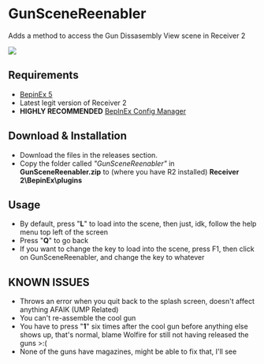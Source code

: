 # GunSceneReenabler
Adds a method to access the Gun Dissasembly View scene in Receiver 2

<image align="center" src="imagesandstuff/picgoeshard.png">

## Requirements
 - [BepinEx 5](https://github.com/BepInEx/BepInEx/releases/tag/v5.4.21) 
 - Latest legit version of Receiver 2
 - **HIGHLY RECOMMENDED** [BepInEx Config Manager](https://github.com/BepInEx/BepInEx.ConfigurationManager)
 ## Download & Installation		
 - Download the files in the releases section.<br />
 - Copy the folder called _"GunSceneReenabler"_ in **GunSceneReenabler.zip** to (where you have R2 installed) **Receiver 2\BepinEx\plugins**
  ## Usage
 - By default, press "**L**" to load into the scene, then just, idk, follow the help menu top left of the screen
 - Press "**Q**" to go back
 - If you want to change the key to load into the scene, press F1, then click on GunSceneReenabler, and change the key to whatever
 ## KNOWN ISSUES
 - Throws an error when you quit back to the splash screen, doesn't affect anything AFAIK (UMP Related)
 - You can't re-assemble the cool gun
 - You have to press "**1**" six times after the cool gun before anything else shows up, that's normal, blame Wolfire for still not having released the guns >:(
 - None of the guns have magazines, might be able to fix that, I'll see
